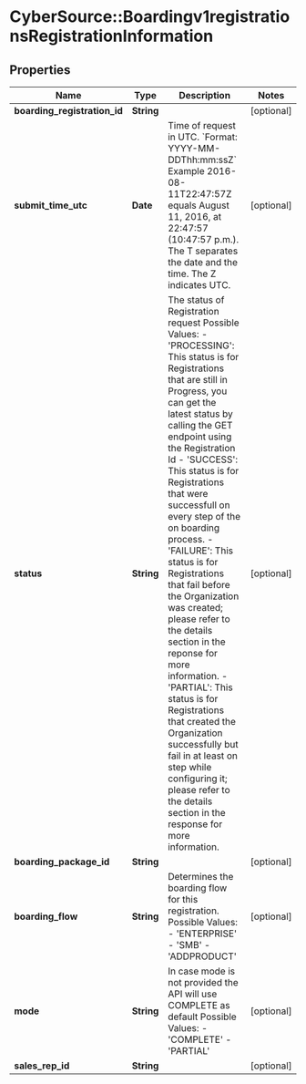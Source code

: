 # CyberSource::Boardingv1registrationsRegistrationInformation

## Properties
Name | Type | Description | Notes
------------ | ------------- | ------------- | -------------
**boarding_registration_id** | **String** |  | [optional] 
**submit_time_utc** | **Date** | Time of request in UTC. &#x60;Format: YYYY-MM-DDThh:mm:ssZ&#x60;  Example 2016-08-11T22:47:57Z equals August 11, 2016, at 22:47:57 (10:47:57 p.m.). The T separates the date and the time. The Z indicates UTC.  | [optional] 
**status** | **String** | The status of Registration request Possible Values:   - &#39;PROCESSING&#39;: This status is for Registrations that are still in Progress, you can get the latest status by calling the GET endpoint using the Registration Id   - &#39;SUCCESS&#39;: This status is for Registrations that were successfull on every step of the on boarding process.   - &#39;FAILURE&#39;: This status is for Registrations that fail before the Organization was created; please refer to the details section in the reponse for more information.   - &#39;PARTIAL&#39;: This status is for Registrations that created the Organization successfully but fail in at least on step while configuring it; please refer to the details section in the response for more information.  | [optional] 
**boarding_package_id** | **String** |  | [optional] 
**boarding_flow** | **String** | Determines the boarding flow for this registration. Possible Values:   - &#39;ENTERPRISE&#39;   - &#39;SMB&#39;   - &#39;ADDPRODUCT&#39;  | [optional] 
**mode** | **String** | In case mode is not provided the API will use COMPLETE as default Possible Values:   - &#39;COMPLETE&#39;   - &#39;PARTIAL&#39;  | [optional] 
**sales_rep_id** | **String** |  | [optional] 


